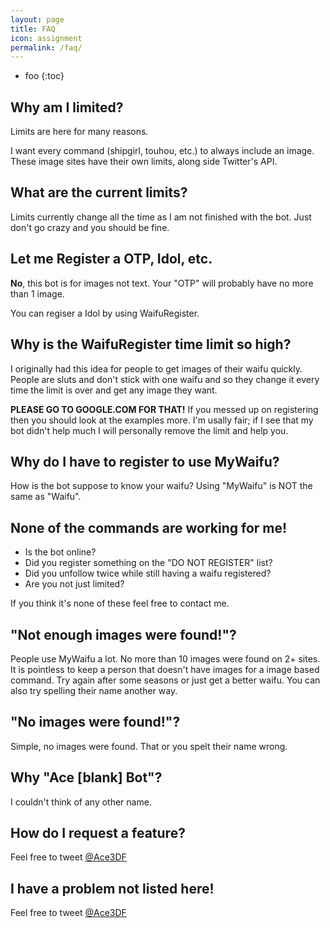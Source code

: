 ```yaml
---
layout: page
title: FAQ
icon: assignment
permalink: /faq/
---
```


* foo
{:toc}

## Why am I limited?

Limits are here for many reasons. 

I want every command (shipgirl, touhou, etc.) to always include an image. These image sites have their own limits, along side Twitter's API. 

## What are the current limits? 

Limits currently change all the time as I am not finished with the bot. Just don't go crazy and you should be fine.

## Let me Register a OTP, Idol, etc.

**No**, this bot is for images not text. Your "OTP" will probably have no more than 1 image. 

You can regiser a Idol by using WaifuRegister.

## Why is the WaifuRegister time limit so high? 

I originally had this idea for people to get images of their waifu quickly. People are sluts and don't stick with one waifu and so they change it every time the limit is over and get any image they want. 

**PLEASE GO TO GOOGLE.COM FOR THAT!** If you messed up on registering then you should look at the examples more. I'm usally fair; if I see that my bot didn't help much I will personally remove the limit and help you. 

## Why do I have to register to use MyWaifu? 

How is the bot suppose to know your waifu? Using "MyWaifu" is NOT the same as "Waifu". 

## None of the commands are working for me!

* Is the bot online?
* Did you register something on the "DO NOT REGISTER" list?
* Did you unfollow twice while still having a waifu registered?
* Are you not just limited?

If you think it's none of these feel free to contact me.

## "Not enough images were found!"? 

People use MyWaifu a lot. No more than 10 images were found on 2+ sites. It is pointless to keep a person that doesn't have images for a image based command. Try again after some seasons or just get a better waifu. You can also try spelling their name another way.

## "No images were found!"?

Simple, no images were found. That or you spelt their name wrong.

## Why "Ace [blank] Bot"? 

I couldn't think of any other name. 

## How do I request a feature? 

Feel free to tweet <a href="http://twitter.com/ace3df">@Ace3DF</a>

## I have a problem not listed here! 

Feel free to tweet <a href="http://twitter.com/ace3df">@Ace3DF</a>

